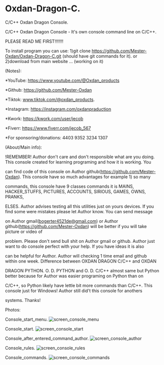 # Oxdan-Dragon-C.
C/C++ Oxdan Dragon Console.

C/C++ Oxdan Dragon Console - It's own console command line on C/C++.

PLEASE READ ME FIRST!!!!!!!

To install program you can use:
1)git clone https://github.com/Mester-Oxdan/Oxdan-Dragon-C.git (should have git commands for it).
or
2)download from main website ... (working on it)

(Notes):

*YouTube: https://www.youtube.com/@Oxdan_products

*Github: https://github.com/Mester-Oxdan

*Tiktok: www.tiktok.com/@oxdan_products.

*Instagram: https://instagram.com/oxdanpraduction

*Kwork: https://kwork.com/user/jecob

*Fiverr: https://www.fiverr.com/jecob_567

*For sponsoring/donations: 4403 9352 3234 1307

(About/Main info):

!REMEMBER! Author don't care and don't responsible what are you doing. This console created for learning programing and how it is working. You

can find code of this console on Author github(https://github.com/Mester-Oxdan). This console have so much advantages for example 1) so many

commands, this console have 9 classes commands it is MAINS, HACKER_STUFFS, PICTURES, ACCOUNTS, SIRIOUS, GAMES, OWNS, PRANKS,

ELSES. Author advises testing all this utilities just on yours devices. If you find some were mistakes please let Author know. You can send message

on Author gmail(bogerter4521de@gmail.com) or Author github(https://github.com/Mester-Oxdan) will be better if you will take picture or video of

problem. Please don't send bull shit on Author gmail or github. Author just want to do console perfect with your help. If you have ideas it is also

can be helpful for Author. Author will checking 1 time email and github within one week. Difference between OXDAN DRAGON C/C++ and OXDAN

DRAGON PYTHON. O. D. PYTHON and O. D. C/C++ almost same but Python better because for Author was easier programing on Python than on

C/C++, so Python likely have lettle bit more commands than C/C++. This console just for Windows! Author still did't this console for anothers

systems. Thanks!

Photos:

Console_start_menu.
![screen_console_menu](https://github.com/Mester-Oxdan/Oxdan-Dragon-Python/assets/106891875/be559d94-295a-4b14-9850-af3fe231979e)

Console_start.
![screen_console_start](https://github.com/Mester-Oxdan/Oxdan-Dragon-Python/assets/106891875/522a07e0-ff73-4905-b219-419185593e8e)

Console_after_entered_command_author.
![screen_console_author](https://github.com/Mester-Oxdan/Oxdan-Dragon-Python/assets/106891875/0ef8c4ce-9da4-4c36-969d-5af24d4c0959)

Console_rules.
![screen_console_rules](https://github.com/Mester-Oxdan/Oxdan-Dragon-Python/assets/106891875/6f63f8b7-2c0a-47e3-ae17-645cc206a754)

Console_commands.
![screen_console_commands](https://github.com/Mester-Oxdan/Oxdan-Dragon-Python/assets/106891875/2d264017-bedd-4dbb-ab33-0b9a025dfd92)
